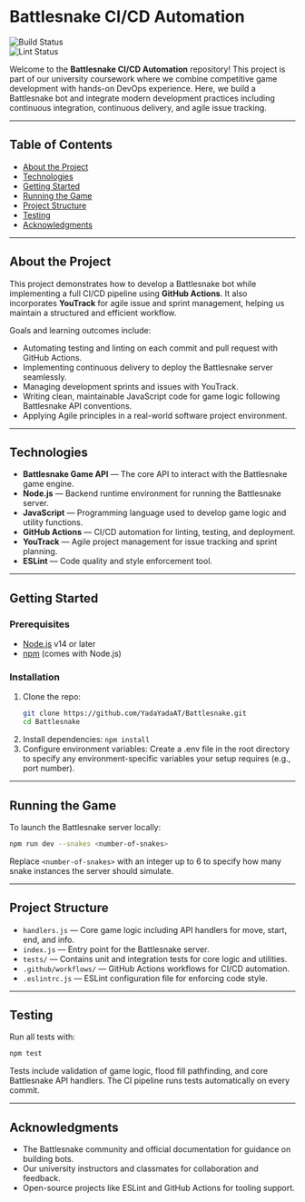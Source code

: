# Battlesnake CI/CD Automation

![Build Status](https://img.shields.io/github/actions/workflow/status/YadaYadaAT/Battlesnake/ci.yml?branch=main)  
![Lint Status](https://img.shields.io/github/actions/workflow/status/YadaYadaAT/Battlesnake/lint.yml?branch=main)

Welcome to the **Battlesnake CI/CD Automation** repository! This project is part of our university coursework where we combine competitive game development with hands-on DevOps experience. Here, we build a Battlesnake bot and integrate modern development practices including continuous integration, continuous delivery, and agile issue tracking.

---

## Table of Contents

- [About the Project](#about-the-project)  
- [Technologies](#technologies)  
- [Getting Started](#getting-started)  
- [Running the Game](#running-the-game)  
- [Project Structure](#project-structure)  
- [Testing](#testing)  
- [Acknowledgments](#acknowledgments)  

---

## About the Project

This project demonstrates how to develop a Battlesnake bot while implementing a full CI/CD pipeline using **GitHub Actions**. It also incorporates **YouTrack** for agile issue and sprint management, helping us maintain a structured and efficient workflow.

Goals and learning outcomes include:

- Automating testing and linting on each commit and pull request with GitHub Actions.  
- Implementing continuous delivery to deploy the Battlesnake server seamlessly.  
- Managing development sprints and issues with YouTrack.  
- Writing clean, maintainable JavaScript code for game logic following Battlesnake API conventions.  
- Applying Agile principles in a real-world software project environment.  

---

## Technologies

- **Battlesnake Game API** — The core API to interact with the Battlesnake game engine.  
- **Node.js** — Backend runtime environment for running the Battlesnake server.  
- **JavaScript** — Programming language used to develop game logic and utility functions.  
- **GitHub Actions** — CI/CD automation for linting, testing, and deployment.  
- **YouTrack** — Agile project management for issue tracking and sprint planning.  
- **ESLint** — Code quality and style enforcement tool.

---

## Getting Started

### Prerequisites

- [Node.js](https://nodejs.org/) v14 or later  
- [npm](https://www.npmjs.com/) (comes with Node.js)

### Installation

1. Clone the repo:  
   ```bash
   git clone https://github.com/YadaYadaAT/Battlesnake.git
   cd Battlesnake
   ```
2. Install dependencies:
   ```npm install```
3. Configure environment variables:
   Create a .env file in the root directory to specify any environment-specific variables your setup requires (e.g., port number).


---

## Running the Game

To launch the Battlesnake server locally:

```bash
npm run dev --snakes <number-of-snakes>
```

Replace `<number-of-snakes>` with an integer up to 6 to specify how many snake instances the server should simulate.

---

## Project Structure

- `handlers.js` — Core game logic including API handlers for move, start, end, and info.  
- `index.js` — Entry point for the Battlesnake server.  
- `tests/` — Contains unit and integration tests for core logic and utilities.  
- `.github/workflows/` — GitHub Actions workflows for CI/CD automation.  
- `.eslintrc.js` — ESLint configuration file for enforcing code style.

---

## Testing

Run all tests with:

```bash
npm test
```

Tests include validation of game logic, flood fill pathfinding, and core Battlesnake API handlers. The CI pipeline runs tests automatically on every commit.

---

## Acknowledgments

- The Battlesnake community and official documentation for guidance on building bots.  
- Our university instructors and classmates for collaboration and feedback.  
- Open-source projects like ESLint and GitHub Actions for tooling support.
